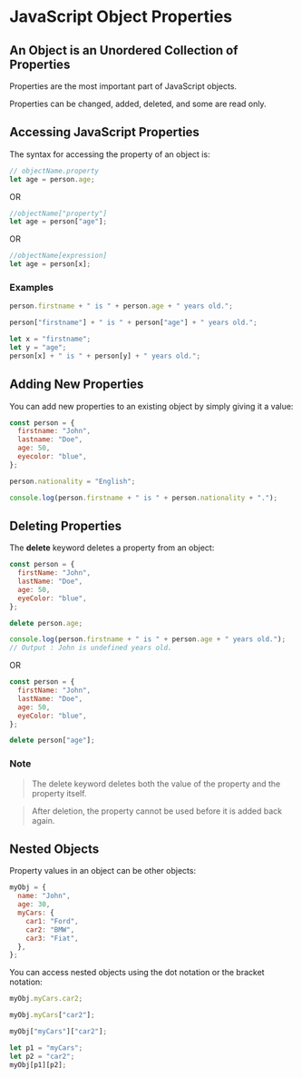 # JavaScript Object Properties

## An Object is an Unordered Collection of Properties

Properties are the most important part of JavaScript objects.

Properties can be changed, added, deleted, and some are read only.

## Accessing JavaScript Properties

The syntax for accessing the property of an object is:

```js
// objectName.property
let age = person.age;
```

OR

```js
//objectName["property"]
let age = person["age"];
```

OR

```js
//objectName[expression]
let age = person[x];
```

### Examples

```js
person.firstname + " is " + person.age + " years old.";
```

```js
person["firstname"] + " is " + person["age"] + " years old.";
```

```js
let x = "firstname";
let y = "age";
person[x] + " is " + person[y] + " years old.";
```

## Adding New Properties

You can add new properties to an existing object by simply giving it a value:

```js
const person = {
  firstname: "John",
  lastname: "Doe",
  age: 50,
  eyecolor: "blue",
};

person.nationality = "English";

console.log(person.firstname + " is " + person.nationality + ".");
```

## Deleting Properties

The **delete** keyword deletes a property from an object:

```js
const person = {
  firstName: "John",
  lastName: "Doe",
  age: 50,
  eyeColor: "blue",
};

delete person.age;

console.log(person.firstname + " is " + person.age + " years old.");
// Output : John is undefined years old.
```

OR

```js
const person = {
  firstName: "John",
  lastName: "Doe",
  age: 50,
  eyeColor: "blue",
};

delete person["age"];
```

### Note

> The delete keyword deletes both the value of the property and the property itself.

> After deletion, the property cannot be used before it is added back again.

## Nested Objects

Property values in an object can be other objects:

```js
myObj = {
  name: "John",
  age: 30,
  myCars: {
    car1: "Ford",
    car2: "BMW",
    car3: "Fiat",
  },
};
```

You can access nested objects using the dot notation or the bracket notation:

```js
myObj.myCars.car2;
```

```js
myObj.myCars["car2"];
```

```js
myObj["myCars"]["car2"];
```

```js
let p1 = "myCars";
let p2 = "car2";
myObj[p1][p2];
```
